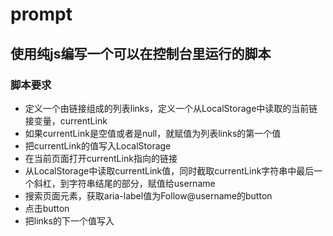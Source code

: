# prompt
## 使用纯js编写一个可以在控制台里运行的脚本
### 脚本要求
* 定义一个由链接组成的列表links，定义一个从LocalStorage中读取的当前链接变量，currentLink
* 如果currentLink是空值或者是null，就赋值为列表links的第一个值
* 把currentLink的值写入LocalStorage
* 在当前页面打开currentLink指向的链接
* 从LocalStorage中读取currentLink值，同时截取currentLink字符串中最后一个斜杠，到字符串结尾的部分，赋值给username
* 搜索页面元素，获取aria-label值为Follow@username的button
* 点击button
* 把links的下一个值写入